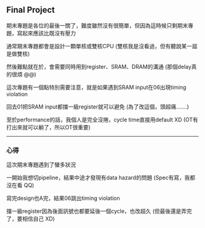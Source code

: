 ## Final Project

期末專題是各位的最後一關了，難度雖然沒有很簡單，但因為這時候只剩期末專題，寫起來應該比既沒有壓力 

通常期末專題都會是設計一顆單核或雙核CPU (雙核我是沒看過，但有聽說某一屆是做雙核)

然後難點就在於，會需要同時用到register、SRAM、DRAM的溝通 (那個delay真的很煩 @@)

這次專題有一個點特別需要注意，就是如果遇到SRAM input在06出現timing violation

回去01把SRAM input都擋一級register就可以避免 (為了改這個，頭超痛.......)

至於performance的話，我個人是完全沒捲，cycle time直接用default XD (OT有打出來就可以躺了，所以OT很重要)

------------------------------------------------------------------------------------

### **心得**

這次期末專題遇到了蠻多狀況

一開始我想切pipeline，結果中途才發現有data hazard的問題 (Spec有寫，我都沒在看 QQ)

寫完design也A完，結果06跳出timing violation

擋一級register因為後面訊號也都要延後一個cycle，也改超久 (但最後還是弄完了，要相信自己 XD)
